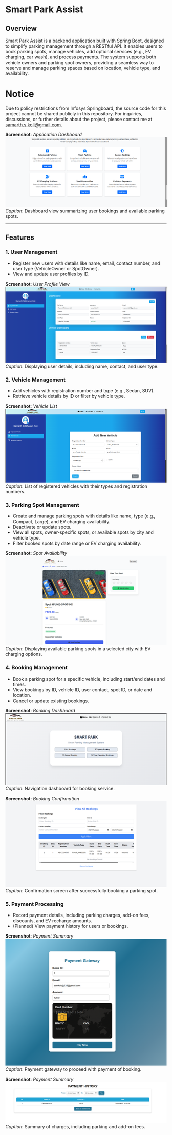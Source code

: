 # Smart Park Assist

## Overview

Smart Park Assist is a backend application built with Spring Boot, designed to simplify parking management through a RESTful API. It enables users to book parking spots, manage vehicles, add optional services (e.g., EV charging, car wash), and process payments. The system supports both vehicle owners and parking spot owners, providing a seamless way to reserve and manage parking spaces based on location, vehicle type, and availability.

# Notice

Due to policy restrictions from Infosys Springboard, the source code for this project cannot be shared publicly in this repository. For inquiries, discussions, or further details about the project, please contact me at samarth.s.koli@gmail.com.


**Screenshot**: *Application Dashboard*  
![Application Dashboard](screenshots/application-dashboard.png)  
*Caption*: Dashboard view summarizing user bookings and available parking spots.

---

## Features

### 1. User Management
- Register new users with details like name, email, contact number, and user type (VehicleOwner or SpotOwner).
- View and update user profiles by ID.

**Screenshot**: *User Profile View*  
![User Profile View](screenshots/user-profile-view.png)  
*Caption*: Displaying user details, including name, contact, and user type.

### 2. Vehicle Management
- Add vehicles with registration number and type (e.g., Sedan, SUV).
- Retrieve vehicle details by ID or filter by vehicle type.

**Screenshot**: *Vehicle List*  
![Vehicle List](screenshots/vehicle-list.png)  
*Caption*: List of registered vehicles with their types and registration numbers.

### 3. Parking Spot Management
- Create and manage parking spots with details like name, type (e.g., Compact, Large), and EV charging availability.
- Deactivate or update spots.
- View all spots, owner-specific spots, or available spots by city and vehicle type.
- Filter booked spots by date range or EV charging availability.

**Screenshot**: *Spot Availability*  
![Spot Availability](screenshots/spot-availability.png)  
*Caption*: Displaying available parking spots in a selected city with EV charging options.

### 4. Booking Management
- Book a parking spot for a specific vehicle, including start/end dates and times.
- View bookings by ID, vehicle ID, user contact, spot ID, or date and location.
- Cancel or update existing bookings.


**Screenshot**: *Booking Dashboard*  
![Booking Dashboard](screenshots/booking-management.png)  
*Caption*: Navigation dashboard for booking service.


**Screenshot**: *Booking Confirmation*  
![Booking Confirmation](screenshots/booking-confirmation.png)  
*Caption*: Confirmation screen after successfully booking a parking spot.


### 5. Payment Processing
- Record payment details, including parking charges, add-on fees, discounts, and EV recharge amounts.
- (Planned) View payment history for users or bookings.


**Screenshot**: *Payment Summary*  
![Payment Summary](screenshots/payment-gateway.png)  
*Caption*: Payment gateway to proceed with payment of booking.



**Screenshot**: *Payment Summary*  
![Payment Summary](screenshots/payment-summary.png)  
*Caption*: Summary of charges, including parking and add-on fees.


